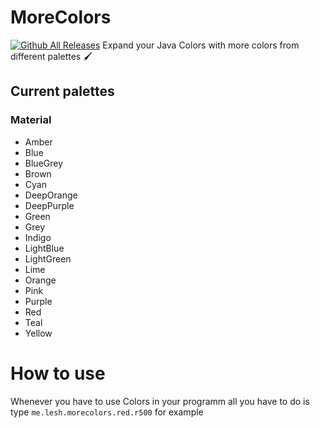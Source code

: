 # MoreColors
[![Github All Releases](https://img.shields.io/github/downloads/leshdev/morecolors/total.svg)]()
Expand your Java Colors with more colors from different palettes 🖌️

## Current palettes
### Material
- Amber
- Blue
- BlueGrey
- Brown
- Cyan
- DeepOrange
- DeepPurple
- Green
- Grey
- Indigo
- LightBlue
- LightGreen
- Lime
- Orange
- Pink
- Purple
- Red
- Teal
- Yellow

# How to use
Whenever you have to use Colors in your programm all you have to do is type `me.lesh.morecolors.red.r500` for example
